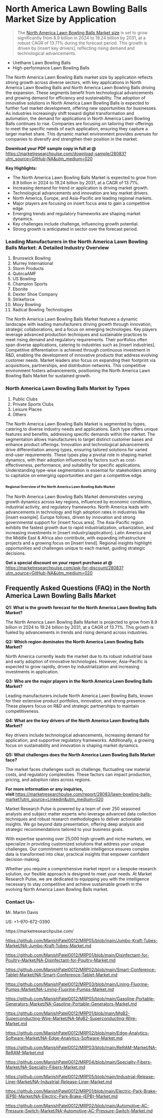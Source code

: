 <h1>North America Lawn Bowling Balls Market&nbsp;Size by Application</h1><blockquote><p>The <a href="https://marketresearchpulse.com/download-sample/28083?utm_source=GitHub-NA&amp;utm_medium=020">North America Lawn Bowling Balls Market size</a> is set to grow significantly from 8.9 billion in 2024 to 19.24 billion by 2031, at a robust CAGR of 13.71% during the forecast period. This growth is driven by [insert key drivers], reflecting rising demand and technological advancements.</p></blockquote><ul><li>Urethane Lawn Bowling Balls<li> High-performance Lawn Bowling Balls</li></ul><p>The North America Lawn Bowling Balls market size by application reflects strong growth across diverse sectors, with key applications in North America Lawn Bowling Balls and North America Lawn Bowling Balls driving the expansion. These segments benefit from technological advancements and growing demand for efficiency and sustainability. The adoption of innovative solutions in North America Lawn Bowling Balls is expected to further fuel market development, offering new opportunities for businesses. As industries increasingly shift toward digital transformation and automation, the demand for applications in North America Lawn Bowling Balls continues to rise. Companies are focusing on tailoring their offerings to meet the specific needs of each application, ensuring they capture a larger market share. This dynamic market environment provides avenues for companies to diversify and strengthen their position in the market.</p><p><strong>Download your PDF sample copy in full at @ </strong><a href="https://marketresearchpulse.com/download-sample/28083?utm_source=GitHub-NA&amp;utm_medium=020">https://marketresearchpulse.com/download-sample/28083?utm_source=GitHub-NA&amp;utm_medium=020</a></p><p><strong>Key Highlights: </strong></p><ul><li>The North America Lawn Bowling Balls Market is expected to grow from 8.9 billion in 2024 to 19.24 billion by 2031, at a CAGR of 13.71%.</li><li>Increasing demand for trend or application is driving market growth.</li><li>Technological advancements and innovation are key market drivers.</li><li>North America, Europe, and Asia-Pacific are leading regional markets.</li><li>Major players are focusing on insert focus area to gain a competitive edge.</li><li>Emerging trends and regulatory frameworks are shaping market dynamics.</li><li>Key challenges include challenge, influencing growth potential.</li><li>Strong growth is anticipated in sector over the forecast period.</li></ul><h3>Leading Manufacturers in the North America Lawn Bowling Balls Market: A Detailed Industry Overview</h3><ol><li>Brunswick Bowling</li><li>Murrey International</li><li>Storm Products</li><li>QubicaAMF</li><li>US Bowling</li><li>Champion Sports</li><li>Ebonite</li><li>Dexter Shoe Company</li><li>Strikeforce</li><li>Moxy Bowling</li><li>Radical Bowling Technologies</li></ol><div class="flex max-w-full flex-col flex-grow"><div class="min-h-8 text-message flex w-full flex-col items-end gap-2 whitespace-normal break-words [.text-message+&amp;]:mt-5" dir="auto" data-message-author-role="assistant" data-message-id="fd8432e4-4910-450d-b182-61b7bfb0a01f" data-message-model-slug="gpt-4o"><div class="flex w-full flex-col gap-1 empty:hidden first:pt-[3px]"><div class="markdown prose w-full break-words dark:prose-invert light"><p>The North America Lawn Bowling Balls Market features a dynamic landscape with leading manufacturers driving growth through innovation, strategic collaborations, and a focus on emerging technologies. Key players leverage advanced production techniques and sustainable practices to meet rising demand and regulatory requirements. Their portfolios often span diverse applications, catering to industries such as [insert industries]. Competitive differentiation is achieved through continuous investment in R&amp;D, enabling the development of innovative products that address evolving customer needs. Market leaders also focus on expanding their footprint via acquisitions, partnerships, and distribution networks. This competitive environment fosters advancements, positioning the North America Lawn Bowling Balls Market for sustained growth.</p></div></div></div></div><h3>North America Lawn Bowling Balls Market by Types</h3><ol><li>Public Clubs<li> Private Sports Clubs<li> Leisure Places<li> Others</li></ol><div class="flex max-w-full flex-col flex-grow"><div class="min-h-8 text-message flex w-full flex-col items-end gap-2 whitespace-normal break-words [.text-message+&amp;]:mt-5" dir="auto" data-message-author-role="assistant" data-message-id="084470be-0bb7-4664-bddf-5156b4f41249" data-message-model-slug="gpt-4o-mini"><div class="flex w-full flex-col gap-1 empty:hidden first:pt-[3px]"><div class="markdown prose w-full break-words dark:prose-invert light"><p>The North America Lawn Bowling Balls Market is segmented by types, catering to diverse industry needs and applications. Each type offers unique features and benefits, addressing specific demands within the market. The segmentation allows manufacturers to target distinct customer bases and enhance product offerings. Innovation and technological advancements drive differentiation among types, ensuring tailored solutions for varied end-user requirements. These types play a pivotal role in shaping market dynamics, with their adoption influenced by factors such as cost-effectiveness, performance, and suitability for specific applications. Understanding type-wise segmentation is essential for stakeholders aiming to capitalize on emerging opportunities and gain a competitive edge.</p></div></div></div></div><h3><span style="font-size: 11px;">Regional Overview of the North America Lawn Bowling Balls Market</span></h3><div class="flex max-w-full flex-col flex-grow"><div class="min-h-8 text-message flex w-full flex-col items-end gap-2 whitespace-normal break-words [.text-message+&amp;]:mt-5" dir="auto" data-message-author-role="assistant" data-message-id="e9038762-ce64-4e30-91c9-9bd413514231" data-message-model-slug="gpt-4o-mini"><div class="flex w-full flex-col gap-1 empty:hidden first:pt-[3px]"><div class="markdown prose w-full break-words dark:prose-invert light"><p>The North America Lawn Bowling Balls Market demonstrates varying growth dynamics across key regions, influenced by economic conditions, industrial activity, and regulatory frameworks. North America leads with advancements in technology and high adoption rates in industries like [insert example]. Europe follows, driven by innovation and strong governmental support for [insert focus area]. The Asia-Pacific region exhibits the fastest growth due to rapid industrialization, urbanization, and increasing investments in [insert industry/application]. Latin America and the Middle East &amp; Africa also contribute, with expanding infrastructure projects and a growing focus on [insert trend]. Regional insights highlight opportunities and challenges unique to each market, guiding strategic decisions.</p></div></div></div></div><p><strong>Get a special discount on your report purchase at @ </strong><a href="https://marketresearchpulse.com/ask-for-discount/28083?utm_source=GitHub-NA&amp;utm_medium=020">https://marketresearchpulse.com/ask-for-discount/28083?utm_source=GitHub-NA&amp;utm_medium=020</a></p><h2>Frequently Asked Questions (FAQ) in the North America Lawn Bowling Balls Market</h2><p><strong>Q1: What is the growth forecast for the North America Lawn Bowling Balls Market?</strong></p><p>The North America Lawn Bowling Balls Market is projected to grow from 8.9 billion in 2024 to 19.24 billion by 2031, at a CAGR of 13.71%. This growth is fueled by advancements in trends and rising demand across industries.</p><p><strong>Q2: Which region dominates the North America Lawn Bowling Balls Market?</strong></p><p>North America currently leads the market due to its robust industrial base and early adoption of innovative technologies. However, Asia-Pacific is expected to grow rapidly, driven by industrialization and increasing investments in application.</p><p><strong>Q3: Who are the major players in the North America Lawn Bowling Balls Market?</strong></p><p>Leading manufacturers include North America Lawn Bowling Balls, known for their extensive product portfolios, innovation, and strong presence. These players focus on R&amp;D and strategic partnerships to maintain competitiveness.</p><p><strong>Q4: What are the key drivers of the North America Lawn Bowling Balls Market?</strong></p><p>Key drivers include technological advancements, increasing demand for application, and supportive regulatory frameworks. Additionally, a growing focus on sustainability and innovation is shaping market dynamics.</p><p><strong>Q5: What challenges does the North America Lawn Bowling Balls Market face?</strong></p><p>The market faces challenges such as challenge, fluctuating raw material costs, and regulatory complexities. These factors can impact production, pricing, and adoption rates across regions.</p><p><strong>For more information or any inquiries, visit&nbsp;</strong><a href="https://marketresearchpulse.com/report/28083/lawn-bowling-balls-market?utm_source=Linkedin&utm_medium=020">https://marketresearchpulse.com/report/28083/lawn-bowling-balls-market?utm_source=Linkedin&utm_medium=020</a></p><p>Market Research Pulse is powered by a team of over 250 seasoned analysts and subject matter experts who leverage advanced data collection techniques and robust research methodologies to deliver actionable insights. We go beyond data presentation, offering deep analysis and strategic recommendations tailored to your business goals.</p><p>With expertise spanning over 25,000 high-growth and niche markets, we specialize in providing customized solutions that address your unique challenges. Our commitment to actionable intelligence ensures complex data is transformed into clear, practical insights that empower confident decision-making.</p><p>Whether you require a comprehensive market report or a bespoke research solution, our flexible approach is designed to meet your needs. At Market Research Pulse, we are dedicated to equipping you with the intelligence necessary to stay competitive and achieve sustainable growth in the evolving North America Lawn Bowling Balls market.</p><h3><strong>Contact Us-</strong></h3><p>Mr. Martin Davis</p><p>US: +1-970-672-0390</p><p>https://marketresearchpulse.com/</p><p><a href="https://github.com/ManishPatel0012/MRP05/blob/main/Jumbo-Kraft-Tubes-Market/NA-Jumbo-Kraft-Tubes-Market.md">https://github.com/ManishPatel0012/MRP05/blob/main/Jumbo-Kraft-Tubes-Market/NA-Jumbo-Kraft-Tubes-Market.md</a></p><p><a href="https://github.com/ManishPatel0012/MRP01/blob/main/Disinfectant-for-Poultry-Market/NA-Disinfectant-for-Poultry-Market.md">https://github.com/ManishPatel0012/MRP01/blob/main/Disinfectant-for-Poultry-Market/NA-Disinfectant-for-Poultry-Market.md</a></p><p><a href="https://github.com/ManishPatel0012/MRP02/blob/main/Smart-Conference-Tablet-Market/NA-Smart-Conference-Tablet-Market.md">https://github.com/ManishPatel0012/MRP02/blob/main/Smart-Conference-Tablet-Market/NA-Smart-Conference-Tablet-Market.md</a></p><p><a href="https://github.com/ManishPatel0012/MRP03/blob/main/Lining-Fluorine-Pumps-Market/NA-Lining-Fluorine-Pumps-Market.md">https://github.com/ManishPatel0012/MRP03/blob/main/Lining-Fluorine-Pumps-Market/NA-Lining-Fluorine-Pumps-Market.md</a></p><p><a href="https://github.com/ManishPatel0012/MRP05/blob/main/Gasoline-Portable-Generators-Market/NA-Gasoline-Portable-Generators-Market.md">https://github.com/ManishPatel0012/MRP05/blob/main/Gasoline-Portable-Generators-Market/NA-Gasoline-Portable-Generators-Market.md</a></p><p><a href="https://github.com/ManishPatel0012/MRP01/blob/main/MgB2-Superconducting-Wire-Market/NA-MgB2-Superconducting-Wire-Market.md">https://github.com/ManishPatel0012/MRP01/blob/main/MgB2-Superconducting-Wire-Market/NA-MgB2-Superconducting-Wire-Market.md</a></p><p><a href="https://github.com/ManishPatel0012/MRP02/blob/main/Edge-Analytics-Software-Market/NA-Edge-Analytics-Software-Market.md">https://github.com/ManishPatel0012/MRP02/blob/main/Edge-Analytics-Software-Market/NA-Edge-Analytics-Software-Market.md</a></p><p><a href="https://github.com/ManishPatel0012/MRP03/blob/main/ReRAM-Market/NA-ReRAM-Market.md">https://github.com/ManishPatel0012/MRP03/blob/main/ReRAM-Market/NA-ReRAM-Market.md</a></p><p><a href="https://github.com/ManishPatel0012/MRP04/blob/main/Specialty-Fibers-Market/NA-Specialty-Fibers-Market.md">https://github.com/ManishPatel0012/MRP04/blob/main/Specialty-Fibers-Market/NA-Specialty-Fibers-Market.md</a></p><p><a href="https://github.com/ManishPatel0012/MRP05/blob/main/Industrial-Release-Liner-Market/NA-Industrial-Release-Liner-Market.md">https://github.com/ManishPatel0012/MRP05/blob/main/Industrial-Release-Liner-Market/NA-Industrial-Release-Liner-Market.md</a></p><p><a href="https://github.com/ManishPatel0012/MRP01/blob/main/Electric-Park-Brake-(EPB)-Market/NA-Electric-Park-Brake-(EPB)-Market.md">https://github.com/ManishPatel0012/MRP01/blob/main/Electric-Park-Brake-(EPB)-Market/NA-Electric-Park-Brake-(EPB)-Market.md</a></p><p><a href="https://github.com/ManishPatel0012/MRP02/blob/main/Automotive-AC-Pressure-Switch-Market/NA-Automotive-AC-Pressure-Switch-Market.md">https://github.com/ManishPatel0012/MRP02/blob/main/Automotive-AC-Pressure-Switch-Market/NA-Automotive-AC-Pressure-Switch-Market.md</a></p>
